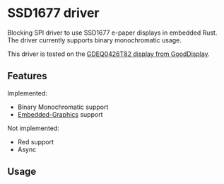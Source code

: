 # SSD1677 driver

Blocking SPI driver to use SSD1677 e-paper displays in embedded Rust.  
The driver currently supports binary monochromatic usage.

This driver is tested on the [GDEQ0426T82 display from GoodDisplay](https://www.good-display.com/product/457.html).

## Features

Implemented:
- Binary Monochromatic support
- [Embedded-Graphics](https://crates.io/crates/embedded-graphics) support

Not implemented:
- Red support
- Async

## Usage
```rust

```
